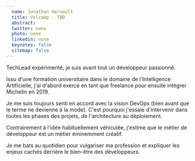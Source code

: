 ```yaml
---
  name: Jonathan Hervault
  title: Volcamp - TBD
  abstract: 
  twitter: none
  photo: none
  linkedin: none
  keynotes: false
  sitemap: false
---
```

TechLead expérimenté, je suis avant tout un développeur passionné.

Issu d'une formation universitaire dans le domaine de l'Intelligence Artificielle, j'ai d'abord exercé en tant que freelance pour ensuite intégrer Michelin en 2019.

Je me suis toujours senti en accord avec la vision DevOps (bien avant que le terme ne devienne à la mode). C'est pourquoi j'essaie d'intervenir dans toutes les phases des projets, de l'architecture au déploiement.

Contrairement à l'idée habituellement véhiculée, j'estime que le métier de développeur est un métier éminemment créatif.

Je me bats au quotidien pour vulgariser ma profession et expliquer les enjeux cachés derrière le bien-être des développeurs.
